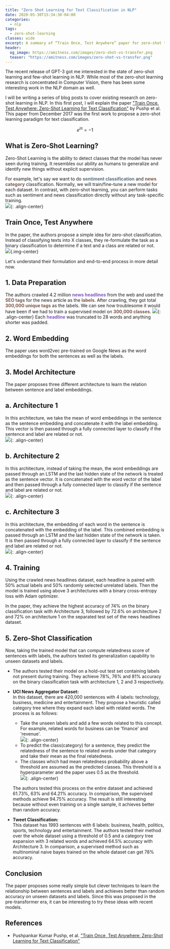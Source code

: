 ```yaml
---
title: "Zero Shot Learning for Text Classification in NLP"
date: 2020-05-30T15:34:30-04:00
categories:
  - nlp
tags:
  - zero-shot-learning
classes: wide
excerpt: A summary of “Train Once, Test Anywhere” paper for zero-shot text classification
header:
  og_image: https://amitness.com/images/zero-shot-vs-transfer.png
  teaser: "https://amitness.com/images/zero-shot-vs-transfer.png"
---
```




The recent release of GPT-3 got me interested in the state of zero-shot learning and few-shot learning in NLP. While most of the zero-shot learning research is concentrated in Computer Vision, there has been some interesting work in the NLP domain as well.  

I will be writing a series of blog posts to cover existing research on zero-shot learning in NLP. In this first post, I will explain the paper ["Train Once, Test Anywhere: Zero-Shot Learning for Text Classification"](https://arxiv.org/abs/1712.05972) by Pushp et al. This paper from December 2017 was the first work to propose a zero-shot learning paradigm for text classification.


$$ e^{i \pi} = -1$$


## What is Zero-Shot Learning?
Zero-Shot Learning is the ability to detect classes that the model has never seen during training. It resembles our ability as humans to generalize and identify new things without explicit supervision.  
 
For example, let's say we want to do <span style="color: #546E7A; font-weight: bold;">sentiment classification</span> and <span style="color: #795548; font-weight: bold;">news category</span> classification. Normally, we will train/fine-tune a new model for each dataset. In contrast, with zero-shot learning, you can perform tasks such as sentiment and news classification directly without any task-specific training.  
![](/images/zero-shot-vs-transfer.png){: .align-center}

## Train Once, Test Anywhere
In the paper, the authors propose a simple idea for zero-shot classification. Instead of classifying texts into X classes, they re-formulate the task as a binary classification to determine if a text and a class are related or not.   
![](/images/zero-shot-paper-idea.png){.img-center}   

Let's understand their formulation and end-to-end process in more detail now.    
## 1. Data Preparation  
The authors crawled 4.2 million <span style="color: #7E57C2; font-weight: bold;">news headlines</span> from the web and used the <span style="color: #795548; font-weight: bold;">SEO tags</span> for the news article as the <span style="color: #795548; font-weight: bold;">labels</span>. After crawling, they got total <span style="color: #795548; font-weight: bold;">300,000 unique tags</span> as the labels. We can see how troublesome it would have been if we had to train a supervised model on <span style="color: #795548; font-weight: bold;">300,000 classes</span>. 
![](/images/zero-shot-data-crawling.png){: .align-center}
Each <span style="color: #7E57C2; font-weight: bold;">headline</span> was truncated to 28 words and anything shorter was padded.  

## 2. Word Embedding   
The paper uses word2vec pre-trained on Google News as the word embeddings for both the sentences as well as the labels.  

## 3. Model Architecture     
The paper proposes three different architecture to learn the relation between sentence and label embeddings.  
## a. Architecture 1  
In this architecture, we take the mean of word embeddings in the sentence as the sentence embedding and concatenate it with the label embedding. This vector is then passed through a fully connected layer to classify if the sentence and label are related or not.  
![](/images/zero-shot-architecture-1.png){: .align-center}

## b. Architecture 2  
In this architecture, instead of taking the mean, the word embeddings are passed through an LSTM and the last hidden state of the network is treated as the sentence vector. It is concatenated with the word vector of the label and then passed through a fully connected layer to classify if the sentence and label are related or not.   
![](/images/zero-shot-architecture-2.png){: .align-center}  

## c. Architecture 3  
In this architecture, the embedding of each word in the sentence is concatenated with the embedding of the label. This combined embedding is passed through an LSTM and the last hidden state of the network is taken. It is then passed through a fully connected layer to classify if the sentence and label are related or not.  
![](/images/zero-shot-architecture-3.png){: .align-center} 

## 4. Training  
Using the crawled news headlines dataset, each headline is paired with 50% actual labels and 50% randomly selected unrelated labels. Then the model is trained using above 3 architectures with a binary cross-entropy loss with Adam optimizer.  

In the paper, they achieve the highest accuracy of 74% on the binary classification task with Architecture 3, followed by 72.6% on architecture 2 and 72% on architecture 1 on the separated test set of the news headlines dataset.   

## 5. Zero-Shot Classification    
Now, taking the trained model that can compute relatedness score of sentences with labels, the authors tested its generalization capability to unseen datasets and labels.   

- The authors tested their model on a hold-out test set containing labels not present during training.  They achieve 78%, 76% and 81% accuracy on the binary classification task with architecture 1, 2 and 3 respectively.  
- **UCI News Aggregator Dataset:**    
In this dataset, there are 420,000 sentences with 4 labels: technology, business, medicine and entertainment. They propose a heuristic called category tree where they expand each label with related words. The process is as follows:  
    - Take the unseen labels and add a few words related to this concept. For example, related words for business can be 'finance' and 'revenue'.  
    ![](/images/zero-shot-category-tree.png){: .align-center}
    - To predict the class(category) for a sentence, they predict the relatedness of the sentence to related words under that category and take their mean as the final relatedness.  
    - The classes which had mean relatedness probability above a threshold are assumed as the predicted classes.  This threshold is a hyperparameter and the paper uses 0.5 as the threshold.   
    ![](/images/zero-shot-threshold.png){: .align-center}  
    
    The authors tested this process on the entire dataset and achieved 61.73%, 63% and 64.21% accuracy. In comparison, the supervised methods achieve 94.75% accuracy. The result is still interesting because without even training on a single sample, it achieves better than random accuracy.  

- **Tweet Classification:**  
This dataset has 1993 sentences with 6 labels: business, health, politics, sports, technology and entertainment. The authors tested their method over the whole dataset using a threshold of 0.5 and a category tree expansion with 3 related words and achieved 64.5% accuracy with Architecture 3. In comparison, a supervised method such as multinominal naive bayes trained on the whole dataset can get 78% accuracy.  

## Conclusion  
The paper proposes some really simple but clever techniques to learn the relationship between sentences and labels and achieves better than random accuracy on unseen datasets and labels. Since this was proposed in the pre-transformer era, it can be interesting to try these ideas with recent models.      


## References
- Pushpankar Kumar Pushp, et al. ["Train Once, Test Anywhere: Zero-Shot Learning for Text Classification"](https://arxiv.org/abs/1712.05972)

